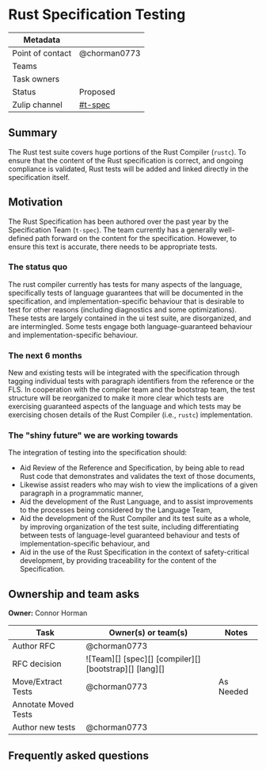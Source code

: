 # Rust Specification Testing

| Metadata         |                    |
|------------------|--------------------|
| Point of contact | @chorman0773       |
| Teams | <!-- TEAMS WITH ASKS --> |
| Task owners      | <!-- TASK OWNERS --> |
| Status           | Proposed           |
| Zulip channel    | [#t-spec][channel] |

[channel]: https://rust-lang.zulipchat.com/#narrow/channel/399173-t-spec

## Summary

The Rust test suite covers huge portions of the Rust Compiler (`rustc`). To ensure that the content of the Rust specification is correct, and ongoing compliance is validated, Rust tests will be added and linked directly in the specification itself.

## Motivation

The Rust Specification has been authored over the past year by the Specification Team (`t-spec`). The team currently has a generally well-defined path forward on the content for the specification. However, to ensure this text is accurate, there needs to be appropriate tests.

### The status quo

The rust compiler currently has tests for many aspects of the language, specifically tests of language guarantees that will be documented in the specification, and implementation-specific behaviour that is desirable to test for other reasons (including diagnostics and some optimizations). These tests are largely contained in the ui test suite, are disorganized, and are intermingled. Some tests engage both language-guaranteed behaviour and implementation-specific behaviour.

### The next 6 months

New and existing tests will be integrated with the specification through tagging individual tests with paragraph identifiers from the reference or the FLS. In cooperation with the compiler team and the bootstrap team, the test structure will be reorganized to make it more clear which tests are exercising guaranteed aspects of the language and which tests may be exercising chosen details of the Rust Compiler (i.e., `rustc`) implementation.

### The "shiny future" we are working towards

The integration of testing into the specification should:
* Aid Review of the Reference and Specification, by being able to read Rust code that demonstrates and validates the text of those documents,
* Likewise assist readers who may wish to view the implications of a given paragraph in a programmatic manner,
* Aid the development of the Rust Language, and to assist improvements to the processes being considered by the Language Team,
* Aid the development of the Rust Compiler and its test suite as a whole, by improving organization of the test suite, including differentiating between tests of language-level guaranteed behaviour and tests of implementation-specific behaviour, and
* Aid in the use of the Rust Specification in the context of safety-critical development, by providing traceability for the content of the Specification. 


## Ownership and team asks

**Owner:** Connor Horman


| Task                 | Owner(s) or team(s)                                    | Notes     |
|----------------------|--------------------------------------------------------|-----------|
| Author RFC           | @chorman0773                                           |           |
| RFC decision         | ![Team][] [spec][] [compiler][] [bootstrap][] [lang][] |           |
| Move/Extract Tests   | @chorman0773                                           | As Needed |
| Annotate Moved Tests |                                                        |           |
| Author new tests     | @chorman0773                                           |           |

## Frequently asked questions

